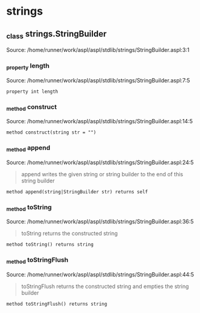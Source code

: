 # strings
## <sub>class</sub> strings.StringBuilder
Source: /home/runner/work/aspl/aspl/stdlib/strings/StringBuilder.aspl:3:1
### <sub>property</sub> length
Source: /home/runner/work/aspl/aspl/stdlib/strings/StringBuilder.aspl:7:5
```aspl
property int length
```
### <sub>method</sub> construct
Source: /home/runner/work/aspl/aspl/stdlib/strings/StringBuilder.aspl:14:5
```aspl
method construct(string str = "")
```
### <sub>method</sub> append
Source: /home/runner/work/aspl/aspl/stdlib/strings/StringBuilder.aspl:24:5

> append writes the given string or string builder to the end of this string builder

```aspl
method append(string|StringBuilder str) returns self
```
### <sub>method</sub> toString
Source: /home/runner/work/aspl/aspl/stdlib/strings/StringBuilder.aspl:36:5

> toString returns the constructed string

```aspl
method toString() returns string
```
### <sub>method</sub> toStringFlush
Source: /home/runner/work/aspl/aspl/stdlib/strings/StringBuilder.aspl:44:5

> toStringFlush returns the constructed string and empties the string builder

```aspl
method toStringFlush() returns string
```